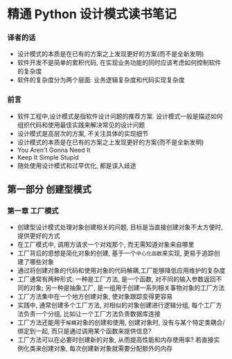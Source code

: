 # 精通 Python 设计模式读书笔记

### 译者的话

- 设计模式的本质是在已有的方案之上发现更好的方案(而不是全新发明)
- 软件开发不是简单的累积代码, 在实现业务功能的同时应该考虑如何控制软件的复杂度
- 软件的复杂度分为两个层面: 业务逻辑复杂度和代码实现复杂度

### 前言

- 软件工程中,设计模式是指软件设计问题的推荐方案. 设计模式一般是描述如何组织代码和使用最佳实践来解决常见的设计问题
- 设计模式是高层次的方案, 不关注具体的实现细节
- 设计模式的本质是在已有的方案之上发现更好的方案(而不是全新发明)
- You Aren't Gonna Need It
- Keep It Simple Stupid
- 随处使用设计模式和过早优化, 都是误入歧途

## 第一部分 创建型模式

### 第一章 工厂模式

- 创建型设计模式处理对象创建相关的问题, 目标是当直接创建对象不太方便时, 提供更好的方式
- 在工厂模式中, 调用方请求一个对戏那个, 而无需知道对象来自哪里
- 工厂背后的思想是简化对象的创建, 基于一个`中心化函数`来实现, 更易于追踪创建了哪些对象
- 通过将创建对象的代码和使用对象的代码解耦,工厂能够降低应用维护的复杂度
- 工厂通常有两种形式: 一种是工厂方法, 是一个函数, 对不同的输入参数返回不同的对象; 另一种是抽象工厂, 是一组用于创建一系列相关事物对象的工厂方法
- 工厂方法集中在一个地方创建对象, 使对象跟踪变得更容易
- 实践中, 通常创建多个工厂方法, 对相似的对象创建进行逻辑分组, 每个工厂方法负责一个分组, 比如让一个工厂方法负责数据库连接
- 工厂方法还能用于`解耦`对象的创建和使用, 创建对象时, 没有与某个特定类耦合/绑定到一起, 而只是通过调用某个函数来提供信息?
- 工厂方法可以在必要时创建新的对象, 从而提高性能和内存使用率? 若直接实例化类来创建对象, 每次创建新对象就需要分配额外的内存
